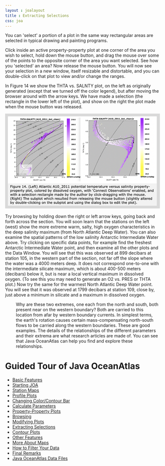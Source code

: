 ```yaml
---
layout : joalayout
title : Extracting Selections
css: joa
---
```


<p>You can 'select' a portion of a plot in the same way rectangular areas are selected in typical drawing and painting programs.</p>

<p>Click inside an active property-property plot at one corner of the area you wish to select, hold down the mouse button, and drag the mouse over some of the points to the opposite corner of the area you want selected. See how you 'selected' an area? Now release the mouse button. You will now see your selection in a new window, itself resizable and distortable, and you can double-click on that plot to view and/or change the ranges.</p>

<p>In Figure 14 we show the THTA vs. SALNTY plot, on the left as originally generated (except that we turned off the color legend), but after moving the browser around with the arrow keys. We have made a selection (the rectangle in the lower left of the plot), and show on the right the plot made when the mouse button was released.</p>

<img alt="Gt_fig-14" class="gt_image" src="assets/images/fig14.png">

<p>Try browsing by holding down the right or left arrow keys, going back and forth across the section. You will soon learn that the stations on the left (west) show the more extreme warm, salty, high oxygen characteristics in the deep salinity maximum (from North Atlantic Deep Water). You can also examine the spatial patterns of the low salinity Antarctic Intermediate Water above. Try clicking on specific data points, for example find the freshest Antarctic Intermediate Water point, and then examine all the other plots and the Data Window. You will see that this was observed at 899 decibars at station 105, in the western part of the section, not far off the slope where the water was a 4000 meters deep. It does not correspond one-to-one with the intermediate silicate maximum, which is about 400-500 meters (decibars) below it, but is near a local vertical maximum in dissolved oxygen. (To see this you may need to generate an O2 vs. PRES or THTA plot.) Now try the same for the warmest North Atlantic Deep Water point. You will see that it was observed at 1799 decibars at station 109, close by, just above a minimum in silicate and a maximum in dissolved oxygen.</p>

<p class="oceanography_text" style="padding-left:35px;">Why are these two extremes, one each from the north and south, both present near on the western boundary? Both are carried to this location from afar by western boundary currents. In simplest terms, the earth's rotation causes certain mass-compensating north-south flows to be carried along the western boundaries. These are good examples. The details of the relationships of the different parameters and their extrema are what research articles are made of. You can see that Java OceanAtlas can help you find and explore these relationships.</p>

</div>
</div>
		</div>     
		<div id="right" class="span4">        
<h1>Guided Tour of Java OceanAtlas</h1>
<ul>
<li><a href="1.html">Basic Features</a></li>
<li><a href="2.html">Starting JOA</a></li>
<li><a href="3.html">Station Maps</a></li>
<li><a href="4.html">Profile Plots</a></li>
<li><a href="5.html">Changing Color/Contour Bar</a></li>
<li><a href="6.html">Calculate Parameters</a></li>
<li><a href="7.html">Property-Property Plots</a></li>
<li><a href="8.html">Browsing</a></li>
<li><a href="9.html">Modifying Plots</a></li>
<li class="active"><a href="10.html">Extracting Selections</a></li>
<li><a href="11.html">Contour Plots</a></li>
<li><a href="12.html">Other Features</a></li>
<li><a href="13.html">More About Maps</a></li>
<li><a href="14.html">How to Filter Your Data</a></li>
<li><a href="15.html">Final Remarks</a></li>
<li><a href="16.html">Java OceanAtlas Data Files</a></li>
</ul>
